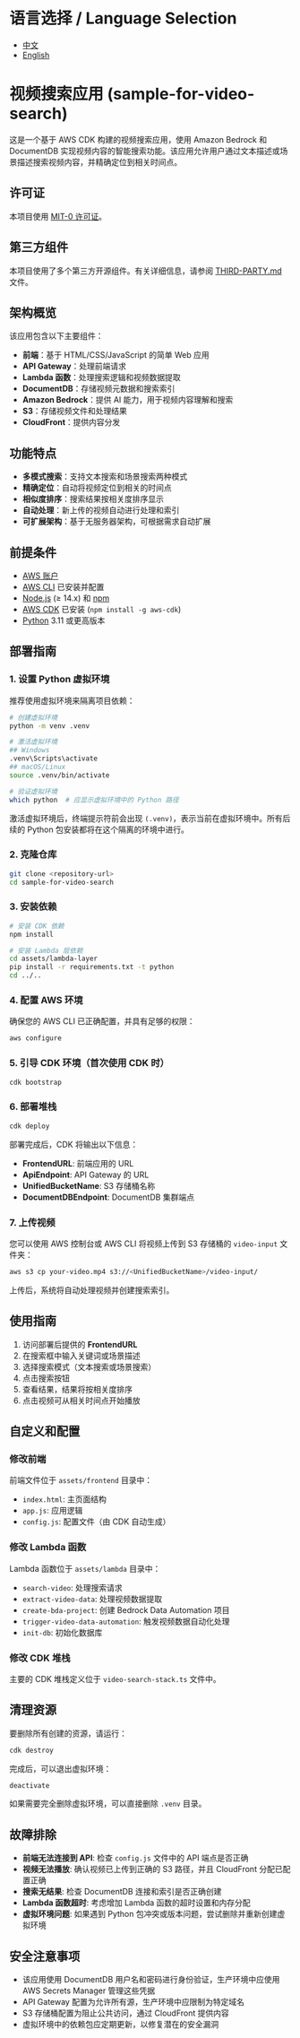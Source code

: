 # 语言选择 / Language Selection
- [中文](#中文说明)
- [English](README.en.md)

# 视频搜索应用 (sample-for-video-search)

这是一个基于 AWS CDK 构建的视频搜索应用，使用 Amazon Bedrock 和 DocumentDB 实现视频内容的智能搜索功能。该应用允许用户通过文本描述或场景描述搜索视频内容，并精确定位到相关时间点。

## 许可证

本项目使用 [MIT-0 许可证](LICENSE)。

## 第三方组件

本项目使用了多个第三方开源组件。有关详细信息，请参阅 [THIRD-PARTY.md](THIRD-PARTY.md) 文件。

## 架构概览

该应用包含以下主要组件：

- **前端**：基于 HTML/CSS/JavaScript 的简单 Web 应用
- **API Gateway**：处理前端请求
- **Lambda 函数**：处理搜索逻辑和视频数据提取
- **DocumentDB**：存储视频元数据和搜索索引
- **Amazon Bedrock**：提供 AI 能力，用于视频内容理解和搜索
- **S3**：存储视频文件和处理结果
- **CloudFront**：提供内容分发

## 功能特点

- **多模式搜索**：支持文本搜索和场景搜索两种模式
- **精确定位**：自动将视频定位到相关的时间点
- **相似度排序**：搜索结果按相关度排序显示
- **自动处理**：新上传的视频自动进行处理和索引
- **可扩展架构**：基于无服务器架构，可根据需求自动扩展

## 前提条件

- [AWS 账户](https://aws.amazon.com/)
- [AWS CLI](https://aws.amazon.com/cli/) 已安装并配置
- [Node.js](https://nodejs.org/) (≥ 14.x) 和 [npm](https://www.npmjs.com/)
- [AWS CDK](https://aws.amazon.com/cdk/) 已安装 (`npm install -g aws-cdk`)
- [Python](https://www.python.org/) 3.11 或更高版本

## 部署指南

### 1. 设置 Python 虚拟环境

推荐使用虚拟环境来隔离项目依赖：

```bash
# 创建虚拟环境
python -m venv .venv

# 激活虚拟环境
## Windows
.venv\Scripts\activate
## macOS/Linux
source .venv/bin/activate

# 验证虚拟环境
which python  # 应显示虚拟环境中的 Python 路径
```

激活虚拟环境后，终端提示符前会出现 `(.venv)`，表示当前在虚拟环境中。所有后续的 Python 包安装都将在这个隔离的环境中进行。

### 2. 克隆仓库

```bash
git clone <repository-url>
cd sample-for-video-search
```

### 3. 安装依赖

```bash
# 安装 CDK 依赖
npm install

# 安装 Lambda 层依赖
cd assets/lambda-layer
pip install -r requirements.txt -t python
cd ../..
```

### 4. 配置 AWS 环境

确保您的 AWS CLI 已正确配置，并具有足够的权限：

```bash
aws configure
```

### 5. 引导 CDK 环境（首次使用 CDK 时）

```bash
cdk bootstrap
```

### 6. 部署堆栈

```bash
cdk deploy
```

部署完成后，CDK 将输出以下信息：

- **FrontendURL**: 前端应用的 URL
- **ApiEndpoint**: API Gateway 的 URL
- **UnifiedBucketName**: S3 存储桶名称
- **DocumentDBEndpoint**: DocumentDB 集群端点

### 7. 上传视频

您可以使用 AWS 控制台或 AWS CLI 将视频上传到 S3 存储桶的 `video-input` 文件夹：

```bash
aws s3 cp your-video.mp4 s3://<UnifiedBucketName>/video-input/
```

上传后，系统将自动处理视频并创建搜索索引。

## 使用指南

1. 访问部署后提供的 **FrontendURL**
2. 在搜索框中输入关键词或场景描述
3. 选择搜索模式（文本搜索或场景搜索）
4. 点击搜索按钮
5. 查看结果，结果将按相关度排序
6. 点击视频可从相关时间点开始播放

## 自定义和配置

### 修改前端

前端文件位于 `assets/frontend` 目录中：

- `index.html`: 主页面结构
- `app.js`: 应用逻辑
- `config.js`: 配置文件（由 CDK 自动生成）

### 修改 Lambda 函数

Lambda 函数位于 `assets/lambda` 目录中：

- `search-video`: 处理搜索请求
- `extract-video-data`: 处理视频数据提取
- `create-bda-project`: 创建 Bedrock Data Automation 项目
- `trigger-video-data-automation`: 触发视频数据自动化处理
- `init-db`: 初始化数据库

### 修改 CDK 堆栈

主要的 CDK 堆栈定义位于 `video-search-stack.ts` 文件中。

## 清理资源

要删除所有创建的资源，请运行：

```bash
cdk destroy
```

完成后，可以退出虚拟环境：

```bash
deactivate
```

如果需要完全删除虚拟环境，可以直接删除 `.venv` 目录。

## 故障排除

- **前端无法连接到 API**: 检查 `config.js` 文件中的 API 端点是否正确
- **视频无法播放**: 确认视频已上传到正确的 S3 路径，并且 CloudFront 分配已配置正确
- **搜索无结果**: 检查 DocumentDB 连接和索引是否正确创建
- **Lambda 函数超时**: 考虑增加 Lambda 函数的超时设置和内存分配
- **虚拟环境问题**: 如果遇到 Python 包冲突或版本问题，尝试删除并重新创建虚拟环境

## 安全注意事项

- 该应用使用 DocumentDB 用户名和密码进行身份验证，生产环境中应使用 AWS Secrets Manager 管理这些凭据
- API Gateway 配置为允许所有源，生产环境中应限制为特定域名
- S3 存储桶配置为阻止公共访问，通过 CloudFront 提供内容
- 虚拟环境中的依赖包应定期更新，以修复潜在的安全漏洞
